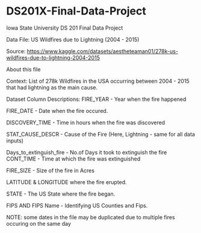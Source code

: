 # DS201X-Final-Data-Project
Iowa State University DS 201 Final Data Project

Data File: 
US Wildfires due to Lightning (2004 - 2015)

Source:
https://www.kaggle.com/datasets/aestheteaman01/278k-us-wildfires-due-to-lightning-2004-2015 

About this file

Context:
List of 278k Wildfires in the USA occurring between 2004 - 2015 that had lightning as the main cause.

Dataset Column Descriptions:
FIRE_YEAR - Year when the fire happened

FIRE_DATE - Date when the fire occured.

DISCOVERY_TIME - Time in hours when the fire was discovered

STAT_CAUSE_DESCR - Cause of the Fire (Here, Lightning - same for all data inputs)

Days_to_extinguish_fire - No.of Days it took to extinguish the fire
CONT_TIME - Time at which the fire was extinguished

FIRE_SIZE - Size of the fire in Acres

LATITUDE & LONGITUDE where the fire erupted.

STATE - The US State where the fire began.

FIPS AND FIPS Name - Identifying US Counties and Fips.

NOTE: some dates in the file may be duplicated due to multiple fires occuring on the same day

